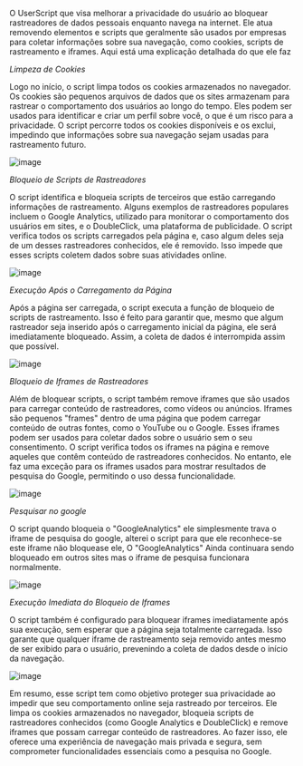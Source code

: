 O UserScript que visa melhorar a privacidade do usuário ao bloquear rastreadores de dados pessoais enquanto navega na internet. Ele atua removendo elementos e scripts que geralmente são usados por empresas para coletar informações sobre sua navegação, como cookies, scripts de rastreamento e iframes. Aqui está uma explicação detalhada do que ele faz

*Limpeza de Cookies*

Logo no início, o script limpa todos os cookies armazenados no navegador. Os cookies são pequenos arquivos de dados que os sites armazenam para rastrear o comportamento dos usuários ao longo do tempo. Eles podem ser usados para identificar e criar um perfil sobre você, o que é um risco para a privacidade. O script percorre todos os cookies disponíveis e os exclui, impedindo que informações sobre sua navegação sejam usadas para rastreamento futuro.

![image](https://github.com/user-attachments/assets/1d12e766-adc3-4369-bc60-3e298b3ab233)

*Bloqueio de Scripts de Rastreadores*

O script identifica e bloqueia scripts de terceiros que estão carregando informações de rastreamento. Alguns exemplos de rastreadores populares incluem o Google Analytics, utilizado para monitorar o comportamento dos usuários em sites, e o DoubleClick, uma plataforma de publicidade. O script verifica todos os scripts carregados pela página e, caso algum deles seja de um desses rastreadores conhecidos, ele é removido. Isso impede que esses scripts coletem dados sobre suas atividades online.

![image](https://github.com/user-attachments/assets/afa3533a-cd7b-4ff8-a2bb-b067fee2ba82)

*Execução Após o Carregamento da Página*

Após a página ser carregada, o script executa a função de bloqueio de scripts de rastreamento. Isso é feito para garantir que, mesmo que algum rastreador seja inserido após o carregamento inicial da página, ele será imediatamente bloqueado. Assim, a coleta de dados é interrompida assim que possível.

![image](https://github.com/user-attachments/assets/ba5f7e90-c721-40d9-aa60-3b105f36d749)

*Bloqueio de Iframes de Rastreadores*

Além de bloquear scripts, o script também remove iframes que são usados para carregar conteúdo de rastreadores, como vídeos ou anúncios. Iframes são pequenos "frames" dentro de uma página que podem carregar conteúdo de outras fontes, como o YouTube ou o Google. Esses iframes podem ser usados para coletar dados sobre o usuário sem o seu consentimento. O script verifica todos os iframes na página e remove aqueles que contêm conteúdo de rastreadores conhecidos. No entanto, ele faz uma exceção para os iframes usados para mostrar resultados de pesquisa do Google, permitindo o uso dessa funcionalidade.

![image](https://github.com/user-attachments/assets/a253d338-a665-4837-9ac5-a5add17868cc)

*Pesquisar no google*

O script quando bloqueia o "GoogleAnalytics" ele simplesmente trava o iframe de pesquisa do google, alterei o script para que ele reconhece-se este iframe não bloquease ele, O "GoogleAnalytics" Ainda continuara sendo bloqueado em outros sites mas o iframe de pesquisa funcionara normalmente.

![image](https://github.com/user-attachments/assets/918fabbb-5e0d-4f19-a177-e02fa158df12)

*Execução Imediata do Bloqueio de Iframes*

O script também é configurado para bloquear iframes imediatamente após sua execução, sem esperar que a página seja totalmente carregada. Isso garante que qualquer iframe de rastreamento seja removido antes mesmo de ser exibido para o usuário, prevenindo a coleta de dados desde o início da navegação.

![image](https://github.com/user-attachments/assets/dfdc8038-bcc4-4ceb-8dfd-5b5d65d4afaf)

Em resumo, esse script tem como objetivo proteger sua privacidade ao impedir que seu comportamento online seja rastreado por terceiros. Ele limpa os cookies armazenados no navegador, bloqueia scripts de rastreadores conhecidos (como Google Analytics e DoubleClick) e remove iframes que possam carregar conteúdo de rastreadores. Ao fazer isso, ele oferece uma experiência de navegação mais privada e segura, sem comprometer funcionalidades essenciais como a pesquisa no Google.
